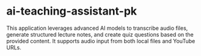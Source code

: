 # ai-teaching-assistant-pk
This application leverages advanced AI models to transcribe audio files, generate structured lecture notes, and create quiz questions based on the provided content. It supports audio input from both local files and YouTube URLs.
